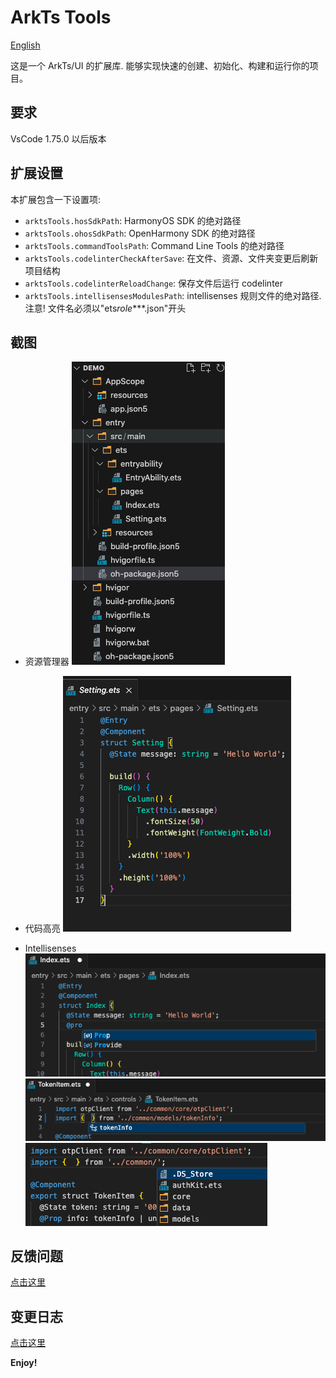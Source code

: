 # ArkTs Tools
<a href="./README.en.md">English</a>

这是一个 ArkTs/UI 的扩展库. 能够实现快速的创建、初始化、构建和运行你的项目。

## 要求

VsCode 1.75.0 以后版本

## 扩展设置

本扩展包含一下设置项:

- `arktsTools.hosSdkPath`: HarmonyOS SDK 的绝对路径
- `arktsTools.ohosSdkPath`: OpenHarmony SDK 的绝对路径
- `arktsTools.commandToolsPath`: Command Line Tools 的绝对路径
- `arktsTools.codelinterCheckAfterSave`: 在文件、资源、文件夹变更后刷新项目结构
- `arktsTools.codelinterReloadChange`: 保存文件后运行 codelinter
- `arktsTools.intellisensesModulesPath`: intellisenses 规则文件的绝对路径. 注意! 文件名必须以\"ets*role*\*\*\*.json\"开头

## 截图

- 资源管理器
  <img src="images/explorer.png">

- 代码高亮
  <img src="images/high-light.png">

- Intellisenses
  <img src="images/key-intellisenses.png">
  <img src="images/class-intellisenses.png">
  <img src="images/path-intellisenses.png">

## 反馈问题

[点击这里](https://gitee.com/michael-eddy/ark-tools/issues)

## 变更日志

[点击这里](https://marketplace.visualstudio.com/items/MichaelDing.ark-tools/changelog)

**Enjoy!**
